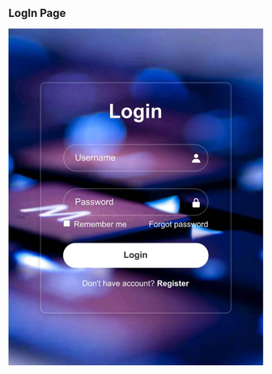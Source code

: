 ## LogIn Page
 ![LogIn Page](https://raw.githubusercontent.com/gulshankumar143/Web_Design/main/Images_Used/LogIn.jpg)
